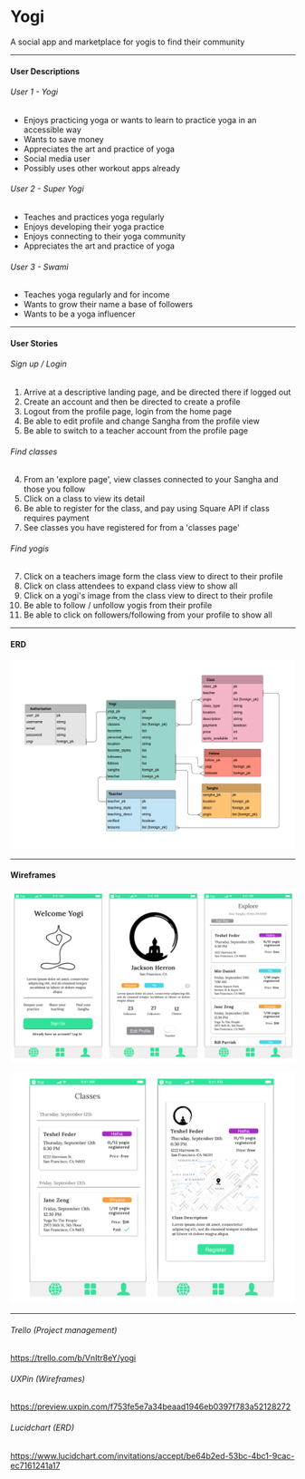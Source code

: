 # Yogi

A social app and marketplace for yogis to find their community

----------------

#### User Descriptions

###### User 1 - Yogi
- Enjoys practicing yoga or wants to learn to practice yoga in an accessible way
- Wants to save money
- Appreciates the art and practice of yoga
- Social media user
- Possibly uses other workout apps already

###### User 2 - Super Yogi
- Teaches and practices yoga regularly
- Enjoys developing their yoga practice 
- Enjoys connecting to their yoga community
- Appreciates the art and practice of yoga

###### User 3 - Swami
- Teaches yoga regularly and for income
- Wants to grow their name a base of followers
- Wants to be a yoga influencer

----------------

#### User Stories

###### Sign up / Login

1. Arrive at a descriptive landing page, and be directed there if logged out
2. Create an account and then be directed to create a profile
3. Logout from the profile page, login from the home page
5. Be able to edit profile and change Sangha from the profile view
4. Be able to switch to a teacher account from the profile page

###### Find classes

4. From an 'explore page', view classes connected to your Sangha and those you follow
5. Click on a class to view its detail
6. Be able to register for the class, and pay using Square API if class requires payment
7. See classes you have registered for from a 'classes page'

###### Find yogis

7. Click on a teachers image form the class view to direct to their profile
8. Click on class attendees to expand class view to show all
9. Click on a yogi's image from the class view to direct to their profile
10. Be able to follow / unfollow yogis from their profile
11. Be able to click on followers/following from your profile to show all

----------------

#### ERD

![Yogi ERD](https://github.com/jacksonherron/Yogi/blob/master/assets/Yogi_ERD.png)

----------------

#### Wireframes

![Yogi ERD](https://github.com/jacksonherron/Yogi/blob/master/assets/Wireframes_1.png)

![Yogi ERD](https://github.com/jacksonherron/Yogi/blob/master/assets/Wireframes_2.png)

----------------

###### Trello (Project management)

https://trello.com/b/VnItr8eY/yogi

###### UXPin (Wireframes)

https://preview.uxpin.com/f753fe5e7a34beaad1946eb0397f783a52128272

###### Lucidchart (ERD)

https://www.lucidchart.com/invitations/accept/be64b2ed-53bc-4bc1-9cac-ec7161241a17



